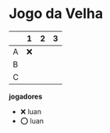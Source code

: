 # Jogo da Velha

|   | 1 | 2 | 3 |
|---|---|---|---|
| A | ❌ |   |   |
| B |   |   |   |
| C |   |   |   |

**jogadores**

- ❌ luan 
- ⭕ luan